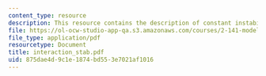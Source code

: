 ```yaml
---
content_type: resource
description: This resource contains the description of constant instability.
file: https://ol-ocw-studio-app-qa.s3.amazonaws.com/courses/2-141-modeling-and-simulation-of-dynamic-systems-fall-2006/875dae4d9c1e1874bd553e7021af1016_interaction_stab.pdf
file_type: application/pdf
resourcetype: Document
title: interaction_stab.pdf
uid: 875dae4d-9c1e-1874-bd55-3e7021af1016
---
```

